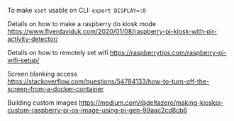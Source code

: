 To make `xset` usable on CLI:
`export DISPLAY=:0`

Details on how to make a raspberry do kiosk mode
https://www.flyerdaviduk.com/2020/01/08/raspberry-pi-kiosk-with-pir-activity-detector/

Details on how to remotely set wifi
https://raspberrytips.com/raspberry-pi-wifi-setup/

Screen blanking access
https://stackoverflow.com/questions/54784133/how-to-turn-off-the-screen-from-a-docker-container

Building custom images
https://medium.com/@deltazero/making-kioskpi-custom-raspberry-pi-os-image-using-pi-gen-99aac2cd8cb6
